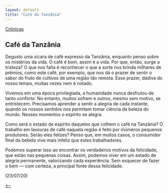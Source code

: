 ```yaml
---
layout: default
title: "Café da Tanzânia"
--- 
```




[Crônicas](./)

## Café da Tanzânia

Degusto uma xícara de café expresso da Tanzânia, enquanto penso sobre os mistérios da vida. O café é bom, assim é a vida. Por que, então, surge a tristeza? O que nos falta é reconhecer o que a sorte nos brinda milhares de prêmios, como este café, por exemplo, que nos dá o prazer de sentir o sabor do fruto de cultivos de uma região tão remota. Esse prazer, dádiva do nosso tempo, muitas vezes nem é notado.

Vivemos em uma época privilegiada, a humanidade nunca desfrutou de tanto conforto. No entanto, muitos sofrem e outros, mesmo sem motivo, se entristecem. Precisamos aprender a sentir a alegria de cada instante, quando os nossos sentidos nos permitem tomar ciência da beleza do mundo. Nesses momentos o espírito se alegra.

Como será o estado de espírito daqueles que colhem o café na Tanzânia? O trabalho em lavouras de café naquela região é feito por inúmeros pequenos produtores. Serão eles felizes? Penso que, em muitos casos, o consumidor final da bebida vive mais infeliz que estes trabalhadores.

Podemos superar isso ao encontrar os verdadeiros motivos da felicidade, que estão nas pequenas coisas. Assim, podemos viver em um estado de alegria permanente, valorizando cada experiência. Sem esquecer de fazer o bem — com certeza, a principal fonte dessa felicidade.

(23/07/20)

[<--](./)